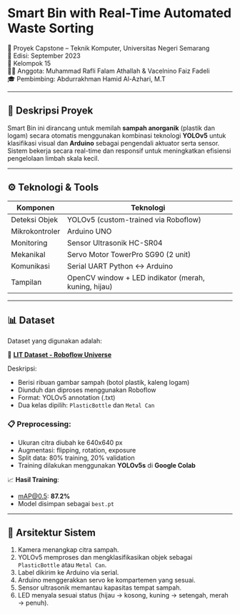 # Smart Bin with Real-Time Automated Waste Sorting

🚮 Proyek Capstone – Teknik Komputer, Universitas Negeri Semarang  
📅 Edisi: September 2023  
📁 Kelompok 15  
👨‍💻 Anggota: Muhammad Rafli Falam Athallah & Vacelnino Faiz Fadeli  
🎓 Pembimbing: Abdurrakhman Hamid Al-Azhari, M.T

---

## 📌 Deskripsi Proyek

Smart Bin ini dirancang untuk memilah **sampah anorganik** (plastik dan logam) secara otomatis menggunakan kombinasi teknologi **YOLOv5** untuk klasifikasi visual dan **Arduino** sebagai pengendali aktuator serta sensor. Sistem bekerja secara real-time dan responsif untuk meningkatkan efisiensi pengelolaan limbah skala kecil.

---

## ⚙️ Teknologi & Tools

| Komponen         | Teknologi                                                                 |
|------------------|---------------------------------------------------------------------------|
| Deteksi Objek    | YOLOv5 (custom-trained via Roboflow)                                      |
| Mikrokontroler   | Arduino UNO                                                               |
| Monitoring       | Sensor Ultrasonik HC-SR04                                                 |
| Mekanikal        | Servo Motor TowerPro SG90 (2 unit)                                        |
| Komunikasi       | Serial UART Python ↔ Arduino                                              |
| Tampilan         | OpenCV window + LED indikator (merah, kuning, hijau)                      |

---

## 📊 Dataset

Dataset yang digunakan adalah:

🔗 **[LIT Dataset - Roboflow Universe](https://universe.roboflow.com/litter-e1hys/lit-zyvzb)**

Deskripsi:
- Berisi ribuan gambar sampah (botol plastik, kaleng logam)
- Diunduh dan diproses menggunakan Roboflow
- Format: YOLOv5 annotation (.txt)
- Dua kelas dipilih: `PlasticBottle` dan `Metal Can`

### 📋 Preprocessing:
- Ukuran citra diubah ke 640x640 px
- Augmentasi: flipping, rotation, exposure
- Split data: 80% training, 20% validation
- Training dilakukan menggunakan **YOLOv5s** di **Google Colab**

📈 **Hasil Training**:
- mAP@0.5: **87.2%**
- Model disimpan sebagai `best.pt`

---

## 🧠 Arsitektur Sistem

1. Kamera menangkap citra sampah.
2. YOLOv5 memproses dan mengklasifikasikan objek sebagai `PlasticBottle` atau `Metal Can`.
3. Label dikirim ke Arduino via serial.
4. Arduino menggerakkan servo ke kompartemen yang sesuai.
5. Sensor ultrasonik memantau kapasitas tempat sampah.
6. LED menyala sesuai status (hijau → kosong, kuning → setengah, merah → penuh).
